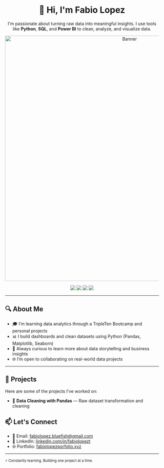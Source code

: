 <h1 align="center">👋 Hi, I'm Fabio Lopez</h1>

<p align="center">
  I'm passionate about turning raw data into meaningful insights. I use tools like <strong>Python</strong>, <strong>SQL</strong>, and <strong>Power BI</strong> to clean, analyze, and visualize data.
</p>

<p align="center">
  <img src="https://i.imgur.com/MwCWr9s.jpeg" alt="Banner" width="800"/>
</p>

<p align="center">
  <img src="https://img.shields.io/badge/Python-3776AB?style=for-the-badge&logo=python&logoColor=white"/>
  <img src="https://img.shields.io/badge/SQL-025E8C?style=for-the-badge&logo=postgresql&logoColor=white"/>
  <img src="https://img.shields.io/badge/Power%20BI-F2C811?style=for-the-badge&logo=powerbi&logoColor=black"/>
  <img src="https://img.shields.io/badge/Excel-217346?style=for-the-badge&logo=microsoft-excel&logoColor=white"/>
</p>

---

## 🔍 About Me

- 🎓 I’m learning data analytics through a TripleTen Bootcamp and personal projects  
- 📊 I build dashboards and clean datasets using Python (Pandas, Matplotlib, Seaborn)  
- 🧠 Always curious to learn more about data storytelling and business insights  
- 🌐 I’m open to collaborating on real-world data projects  

---

## 📁 Projects

Here are some of the projects I've worked on:

- 🧼 **Data Cleaning with Pandas** — Raw dataset transformation and cleaning  


## 📫 Let's Connect

- 📧 Email: fabiolopez.bluefish@gmail.com 
- 💼 LinkedIn: [linkedin.com/in/fabiolopezt](https://linkedin.com/in/fabiolopezt)  
- 🌐 Portfolio: [fabiolopezporfolio.xyz](https://fabiolopezportfolio.xyz)

---

<sub>⚡ Constantly learning. Building one project at a time.</sub>
